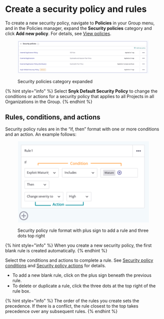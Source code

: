 # Create a security policy and rules

To create a new security policy, navigate to **Policies** in your Group menu, and in the Policies manager, expand the **Security policies** category and click **Add new policy**. For details, see [View policies](../view-create-and-modify-policies.md).

<figure><img src="../../../.gitbook/assets/screenshot_2020-10-20_at_10.01.49_am.png" alt="Security policies category expanded"><figcaption><p>Security policies category expanded</p></figcaption></figure>

{% hint style="info" %}
Select **Snyk Default Security Policy** to change the conditions or actions for a security policy that applies to all Projects in all Organizations in the Group.
{% endhint %}

## Rules, conditions, and actions

Security policy rules are in the “if, then” format with one or more conditions and an action. An example follows:

<div align="left"><figure><img src="../../../.gitbook/assets/screenshot_2020-07-06_at_11.38.07.png" alt="Security policy rule format with plus sign to add a rule and three dots top right"><figcaption><p>Security policy rule format with plus sign to add a rule and three dots top right</p></figcaption></figure></div>

{% hint style="info" %}
When you create a new security policy, the first blank rule is created automatically.
{% endhint %}

Select the conditions and actions to complete a rule. See [Security policy conditions](security-policies-conditions.md) and [Security policy actions](security-policy-actions.md) for details.

* To add a new blank rule, click on the plus sign beneath the previous rule.
* To delete or duplicate a rule, click the three dots at the top right of the rule box.

{% hint style="info" %}
The order of the rules you create sets the precedence. If there is a conflict, the rule closest to the top takes precedence over any subsequent rules.
{% endhint %}
